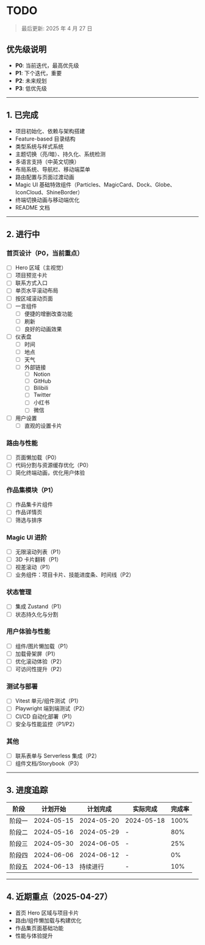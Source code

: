 # TODO

> 最后更新: 2025 年 4 月 27 日

## 优先级说明

- **P0**: 当前迭代，最高优先级
- **P1**: 下个迭代，重要
- **P2**: 未来规划
- **P3**: 低优先级

---

## 1. 已完成

- 项目初始化、依赖与架构搭建
- Feature-based 目录结构
- 类型系统与样式系统
- 主题切换（亮/暗）、持久化、系统检测
- 多语言支持（中英文切换）
- 布局系统、导航栏、移动端菜单
- 路由配置与页面过渡动画
- Magic UI 基础特效组件（Particles、MagicCard、Dock、Globe、IconCloud、ShineBorder）
- 终端切换动画与移动端优化
- README 文档

---

## 2. 进行中

### 首页设计（P0，当前重点）

- [ ] Hero 区域（主视觉）
- [ ] 项目预览卡片
- [ ] 联系方式入口
- [ ] 单页水平滚动布局
- [ ] 按区域滚动页面
- [ ] 一言组件
  - [ ] 便捷的增删改查功能
  - [ ] 刷新
  - [ ] 良好的动画效果
- [ ] 仪表盘
  - [ ] 时间
  - [ ] 地点
  - [ ] 天气
  - [ ] 外部链接
    - [ ] Notion
    - [ ] GitHub
    - [ ] Bilibili
    - [ ] Twitter
    - [ ] 小红书
    - [ ] 微信
- [ ] 用户设置
  - [ ] 直观的设置卡片

### 路由与性能

- [ ] 页面懒加载（P0）
- [ ] 代码分割与资源缓存优化（P0）
- [ ] 简化终端动画，优化用户体验

### 作品集模块（P1）

- [ ] 作品集卡片组件
- [ ] 作品详情页
- [ ] 筛选与排序

### Magic UI 进阶

- [ ] 无限滚动列表（P1）
- [ ] 3D 卡片翻转（P1）
- [ ] 视差滚动（P1）
- [ ] 业务组件：项目卡片、技能进度条、时间线（P2）

### 状态管理

- [ ] 集成 Zustand（P1）
- [ ] 状态持久化与分割

### 用户体验与性能

- [ ] 组件/图片懒加载（P1）
- [ ] 加载骨架屏（P1）
- [ ] 优化滚动体验（P2）
- [ ] 可访问性提升（P2）

### 测试与部署

- [ ] Vitest 单元/组件测试（P1）
- [ ] Playwright 端到端测试（P2）
- [ ] CI/CD 自动化部署（P1）
- [ ] 安全与性能监控（P1/P2）

### 其他

- [ ] 联系表单与 Serverless 集成（P2）
- [ ] 组件文档/Storybook（P3）

---

## 3. 进度追踪

| 阶段   | 计划开始   | 计划完成   | 实际完成   | 完成率 |
| ------ | ---------- | ---------- | ---------- | ------ |
| 阶段一 | 2024-05-15 | 2024-05-20 | 2024-05-18 | 100%   |
| 阶段二 | 2024-05-16 | 2024-05-29 | -          | 80%    |
| 阶段三 | 2024-05-30 | 2024-06-05 | -          | 25%    |
| 阶段四 | 2024-06-06 | 2024-06-12 | -          | 0%     |
| 阶段五 | 2024-06-13 | 持续进行   | -          | 10%    |

---

## 4. 近期重点（2025-04-27）

- 首页 Hero 区域与项目卡片
- 路由/组件懒加载与构建优化
- 作品集页面基础功能
- 性能与体验提升
